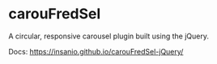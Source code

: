 carouFredSel
============

A circular, responsive carousel plugin built using the jQuery.

Docs: https://insanio.github.io/carouFredSel-jQuery/
